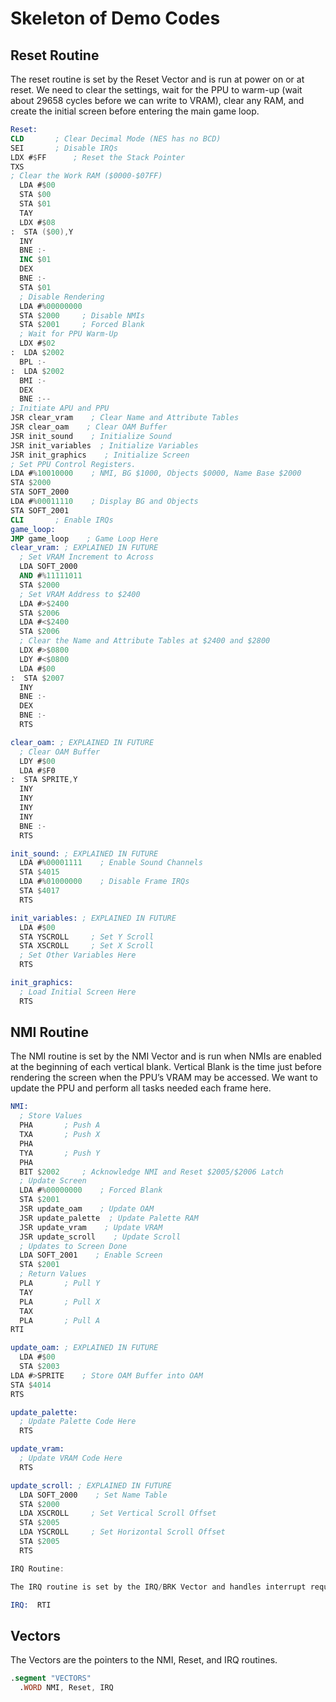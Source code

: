 # Skeleton of Demo Codes

## Reset Routine

The reset routine is set by the Reset Vector and is run at power on or at reset.  We need to clear the settings, wait for the PPU to warm-up (wait about 29658 cycles before we can write to VRAM), clear any RAM, and create the initial screen before entering the main game loop.

```nasm
Reset:
CLD       ; Clear Decimal Mode (NES has no BCD)
SEI       ; Disable IRQs
LDX #$FF      ; Reset the Stack Pointer
TXS
; Clear the Work RAM ($0000-$07FF)
  LDA #$00
  STA $00
  STA $01
  TAY
  LDX #$08
:  STA ($00),Y
  INY
  BNE :-
  INC $01
  DEX
  BNE :-
  STA $01
  ; Disable Rendering
  LDA #%00000000
  STA $2000     ; Disable NMIs
  STA $2001     ; Forced Blank
  ; Wait for PPU Warm-Up
  LDX #$02
:  LDA $2002
  BPL :-
:  LDA $2002
  BMI :-
  DEX
  BNE :--
; Initiate APU and PPU
JSR clear_vram    ; Clear Name and Attribute Tables
JSR clear_oam    ; Clear OAM Buffer
JSR init_sound    ; Initialize Sound
JSR init_variables  ; Initialize Variables
JSR init_graphics    ; Initialize Screen
; Set PPU Control Registers.
LDA #%10010000    ; NMI, BG $1000, Objects $0000, Name Base $2000
STA $2000
STA SOFT_2000
LDA #%00011110    ; Display BG and Objects
STA SOFT_2001
CLI       ; Enable IRQs
game_loop:
JMP game_loop    ; Game Loop Here
clear_vram: ; EXPLAINED IN FUTURE
  ; Set VRAM Increment to Across
  LDA SOFT_2000
  AND #%11111011
  STA $2000
  ; Set VRAM Address to $2400
  LDA #>$2400
  STA $2006
  LDA #<$2400
  STA $2006
  ; Clear the Name and Attribute Tables at $2400 and $2800
  LDX #>$0800
  LDY #<$0800
  LDA #$00
:  STA $2007
  INY
  BNE :-
  DEX
  BNE :-
  RTS

clear_oam: ; EXPLAINED IN FUTURE
  ; Clear OAM Buffer
  LDY #$00
  LDA #$F0
:  STA SPRITE,Y
  INY
  INY
  INY
  INY
  BNE :-
  RTS

init_sound: ; EXPLAINED IN FUTURE
  LDA #%00001111    ; Enable Sound Channels
  STA $4015
  LDA #%01000000    ; Disable Frame IRQs
  STA $4017
  RTS

init_variables: ; EXPLAINED IN FUTURE
  LDA #$00
  STA YSCROLL     ; Set Y Scroll
  STA XSCROLL     ; Set X Scroll
  ; Set Other Variables Here
  RTS

init_graphics:
  ; Load Initial Screen Here
  RTS
```

## NMI Routine

The NMI routine is set by the NMI Vector and is run when NMIs are enabled at the beginning of each vertical blank.  Vertical Blank is the time just before rendering the screen when the PPU’s VRAM may be accessed.  We want to update the PPU and perform all tasks needed each frame here.

```nasm
NMI:
  ; Store Values
  PHA       ; Push A
  TXA       ; Push X
  PHA
  TYA       ; Push Y
  PHA
  BIT $2002     ; Acknowledge NMI and Reset $2005/$2006 Latch
  ; Update Screen
  LDA #%00000000    ; Forced Blank
  STA $2001
  JSR update_oam    ; Update OAM
  JSR update_palette  ; Update Palette RAM
  JSR update_vram    ; Update VRAM
  JSR update_scroll    ; Update Scroll
  ; Updates to Screen Done
  LDA SOFT_2001    ; Enable Screen
  STA $2001
  ; Return Values
  PLA       ; Pull Y
  TAY
  PLA       ; Pull X
  TAX
  PLA       ; Pull A
RTI

update_oam: ; EXPLAINED IN FUTURE
  LDA #$00
  STA $2003
LDA #>SPRITE    ; Store OAM Buffer into OAM
STA $4014
RTS

update_palette:
  ; Update Palette Code Here
  RTS

update_vram:
  ; Update VRAM Code Here
  RTS

update_scroll: ; EXPLAINED IN FUTURE
  LDA SOFT_2000    ; Set Name Table
  STA $2000
  LDA XSCROLL     ; Set Vertical Scroll Offset
  STA $2005
  LDA YSCROLL     ; Set Horizontal Scroll Offset
  STA $2005
  RTS

IRQ Routine:

The IRQ routine is set by the IRQ/BRK Vector and handles interrupt requests.  Generally IRQs are used to create screen effects.

IRQ:  RTI
```

## Vectors

The Vectors are the pointers to the NMI, Reset, and IRQ routines.

```nasm
.segment "VECTORS"
  .WORD NMI, Reset, IRQ
```

